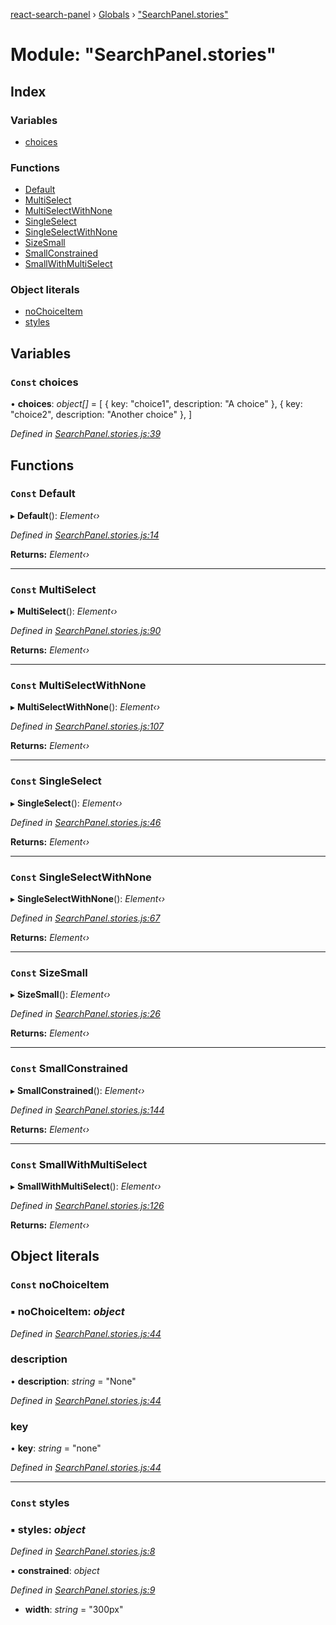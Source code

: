 [react-search-panel](../README.md) › [Globals](../globals.md) › ["SearchPanel.stories"](_searchpanel_stories_.md)

# Module: "SearchPanel.stories"

## Index

### Variables

* [choices](_searchpanel_stories_.md#const-choices)

### Functions

* [Default](_searchpanel_stories_.md#const-default)
* [MultiSelect](_searchpanel_stories_.md#const-multiselect)
* [MultiSelectWithNone](_searchpanel_stories_.md#const-multiselectwithnone)
* [SingleSelect](_searchpanel_stories_.md#const-singleselect)
* [SingleSelectWithNone](_searchpanel_stories_.md#const-singleselectwithnone)
* [SizeSmall](_searchpanel_stories_.md#const-sizesmall)
* [SmallConstrained](_searchpanel_stories_.md#const-smallconstrained)
* [SmallWithMultiSelect](_searchpanel_stories_.md#const-smallwithmultiselect)

### Object literals

* [noChoiceItem](_searchpanel_stories_.md#const-nochoiceitem)
* [styles](_searchpanel_stories_.md#const-styles)

## Variables

### `Const` choices

• **choices**: *object[]* = [
  { key: "choice1", description: "A choice" },
  { key: "choice2", description: "Another choice" },
]

*Defined in [SearchPanel.stories.js:39](https://github.com/jeremydavidson/react-search-panel/blob/94e4d95/src/SearchPanel.stories.js#L39)*

## Functions

### `Const` Default

▸ **Default**(): *Element‹›*

*Defined in [SearchPanel.stories.js:14](https://github.com/jeremydavidson/react-search-panel/blob/94e4d95/src/SearchPanel.stories.js#L14)*

**Returns:** *Element‹›*

___

### `Const` MultiSelect

▸ **MultiSelect**(): *Element‹›*

*Defined in [SearchPanel.stories.js:90](https://github.com/jeremydavidson/react-search-panel/blob/94e4d95/src/SearchPanel.stories.js#L90)*

**Returns:** *Element‹›*

___

### `Const` MultiSelectWithNone

▸ **MultiSelectWithNone**(): *Element‹›*

*Defined in [SearchPanel.stories.js:107](https://github.com/jeremydavidson/react-search-panel/blob/94e4d95/src/SearchPanel.stories.js#L107)*

**Returns:** *Element‹›*

___

### `Const` SingleSelect

▸ **SingleSelect**(): *Element‹›*

*Defined in [SearchPanel.stories.js:46](https://github.com/jeremydavidson/react-search-panel/blob/94e4d95/src/SearchPanel.stories.js#L46)*

**Returns:** *Element‹›*

___

### `Const` SingleSelectWithNone

▸ **SingleSelectWithNone**(): *Element‹›*

*Defined in [SearchPanel.stories.js:67](https://github.com/jeremydavidson/react-search-panel/blob/94e4d95/src/SearchPanel.stories.js#L67)*

**Returns:** *Element‹›*

___

### `Const` SizeSmall

▸ **SizeSmall**(): *Element‹›*

*Defined in [SearchPanel.stories.js:26](https://github.com/jeremydavidson/react-search-panel/blob/94e4d95/src/SearchPanel.stories.js#L26)*

**Returns:** *Element‹›*

___

### `Const` SmallConstrained

▸ **SmallConstrained**(): *Element‹›*

*Defined in [SearchPanel.stories.js:144](https://github.com/jeremydavidson/react-search-panel/blob/94e4d95/src/SearchPanel.stories.js#L144)*

**Returns:** *Element‹›*

___

### `Const` SmallWithMultiSelect

▸ **SmallWithMultiSelect**(): *Element‹›*

*Defined in [SearchPanel.stories.js:126](https://github.com/jeremydavidson/react-search-panel/blob/94e4d95/src/SearchPanel.stories.js#L126)*

**Returns:** *Element‹›*

## Object literals

### `Const` noChoiceItem

### ▪ **noChoiceItem**: *object*

*Defined in [SearchPanel.stories.js:44](https://github.com/jeremydavidson/react-search-panel/blob/94e4d95/src/SearchPanel.stories.js#L44)*

###  description

• **description**: *string* = "None"

*Defined in [SearchPanel.stories.js:44](https://github.com/jeremydavidson/react-search-panel/blob/94e4d95/src/SearchPanel.stories.js#L44)*

###  key

• **key**: *string* = "none"

*Defined in [SearchPanel.stories.js:44](https://github.com/jeremydavidson/react-search-panel/blob/94e4d95/src/SearchPanel.stories.js#L44)*

___

### `Const` styles

### ▪ **styles**: *object*

*Defined in [SearchPanel.stories.js:8](https://github.com/jeremydavidson/react-search-panel/blob/94e4d95/src/SearchPanel.stories.js#L8)*

▪ **constrained**: *object*

*Defined in [SearchPanel.stories.js:9](https://github.com/jeremydavidson/react-search-panel/blob/94e4d95/src/SearchPanel.stories.js#L9)*

* **width**: *string* = "300px"
